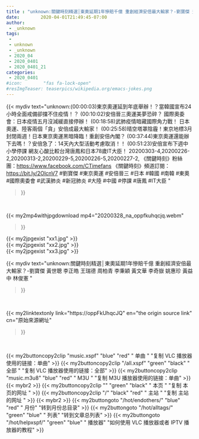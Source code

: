 ```yaml
---
title : "unknown:關鍵時刻精選│東奧延期1年慘賠千億 重創經濟安倍最大輸家？-劉寶傑 黃世聰 李正皓 王瑞德 周柏青 李秉穎 黃文華 李奇嶽 姚惠珍 黃益中 林俊憲 "
date:        2020-04-01T21:49:45-07:00
author:
 - _unknown
tags:
 - 
 - unknown
 - _unknown
 - 2020_04
 - 2020_0401
 - 2020_0401_21
categories:
 - 2020_0401
#icon:        "fas fa-lock-open"
#resImgTeaser: teaserpics/wikipedia.org/emacs-jokes.png
---
```







{{< mydiv text="unknown:(00:00:03)東京奧運延到年底舉辦！？當韓國宣布24小時全面戒備卻擋不住疫情！？ (00:10:02)安倍晉三奧運美夢恐碎？ 國際奧委會：日本疫情五月沒減緩直接停辦！ (00:18:58)武肺疫情暗藏國際角力戰！ 日本奧運、陸客兩個「貪」安倍成最大輸家！ (00:25:58)晴空塔罩陰霾！東京地標3月封閉兩週！日本東京奧運黑暗降臨！重創安倍內閣？ (00:37:44)東京奧運還能辦下去嗎！？安倍急了：14天內大型活動考慮取消！！ (00:51:23)安倍宣布下週中小學停課 網友心酸比較台灣唐鳳和日本78歲IT大臣！  20200303-4,20200226-2,20200313-2,20200229-5,20200226-5,20200227-2,  《關鍵時刻》粉絲團：https://www.facebook.com/CTimefans 《關鍵時刻》頻道訂閱：https://bit.ly/2OlcnV7  #劉寶傑 #東京奧運 #安倍晉三 #日本 #韓國 #南韓 #東奧 #國際奧委會 #武漢肺炎 #新冠肺炎 #大陸 #中國 #停課 #唐鳳 #IT大臣 "
>}}
<br>


{{< my2mp4withjpgdownload mp4="20200328_na_oppfkuhqcjq.webm"
>}}

{{< my2jpgexist "xx1.jpg" >}}<br>
{{< my2jpgexist "xx2.jpg" >}}<br>
{{< my2jpgexist "xx3.jpg" >}}<br>



{{< mydiv text="unknown:關鍵時刻精選│東奧延期1年慘賠千億 重創經濟安倍最大輸家？-劉寶傑 黃世聰 李正皓 王瑞德 周柏青 李秉穎 黃文華 李奇嶽 姚惠珍 黃益中 林俊憲 "
>}}
<br>

{{< my2linktextonly link="https://oppFkUhqcJQ"
en="the origin source link" cn="原始來源網址"
>}}


<br>


{{< my2buttoncopy2clip "music.xspf"        "blue"   "red"    " 单曲 "  "复制 VLC 播放器使用的链接：单曲" >}} {{< my2buttoncopy2clip "/all.xspf"         "green"  "black"  " 全部 "  "复制 VLC 播放器使用的链接：全部" >}} {{< my2buttoncopy2clip "music.m3u8"        "blue"   "red"    " M3U  "    "复制 M3U 播放器使用的链接：单曲" >}} {{< mybr2 >}} {{< my2buttoncopy2clip ""                  "green"  "black"  " 本页 "    "复制 本页的网址 " >}} {{< my2buttoncopy2clip "/"                 "black"  "red"    " 主站 "    "复制 主站的网址 " >}} {{< mybr2 >}} {{< my2buttongoto      "/hot/endothers/"   "blue"   "red"    " 月份"   "转到月份总目录" >}} {{< my2buttongoto      "/hot/alltags/"     "green"  "blue"   " 列表"   "转到文章总列表" >}} {{< my2buttongoto      "/hot/helpxspf/"    "green"  "blue"   " 播放器" "如何使用 VLC 播放器或者 IPTV 播放器的教程" >}} 
